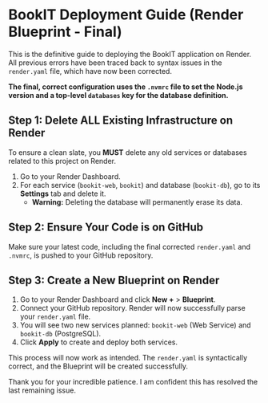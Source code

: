 # BookIT Deployment Guide (Render Blueprint - Final)

This is the definitive guide to deploying the BookIT application on Render. All previous errors have been traced back to syntax issues in the `render.yaml` file, which have now been corrected.

**The final, correct configuration uses the `.nvmrc` file to set the Node.js version and a top-level `databases` key for the database definition.**

## Step 1: Delete ALL Existing Infrastructure on Render

To ensure a clean slate, you **MUST** delete any old services or databases related to this project on Render.

1.  Go to your Render Dashboard.
2.  For each service (`bookit-web`, `bookit`) and database (`bookit-db`), go to its **Settings** tab and delete it.
    *   **Warning:** Deleting the database will permanently erase its data.

## Step 2: Ensure Your Code is on GitHub

Make sure your latest code, including the final corrected `render.yaml` and `.nvmrc`, is pushed to your GitHub repository.

## Step 3: Create a New Blueprint on Render

1.  Go to your Render Dashboard and click **New +** > **Blueprint**.
2.  Connect your GitHub repository. Render will now successfully parse your `render.yaml` file.
3.  You will see two new services planned: `bookit-web` (Web Service) and `bookit-db` (PostgreSQL).
4.  Click **Apply** to create and deploy both services.

This process will now work as intended. The `render.yaml` is syntactically correct, and the Blueprint will be created successfully.

Thank you for your incredible patience. I am confident this has resolved the last remaining issue.